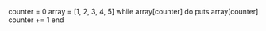 counter = 0
array = [1, 2, 3, 4, 5]
while array[counter] do
  puts array[counter]
    counter += 1
    end
